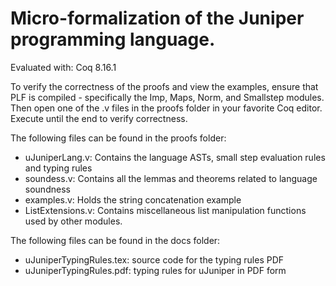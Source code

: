 # Micro-formalization of the Juniper programming language.

Evaluated with: Coq 8.16.1

To verify the correctness of the proofs and view the examples, ensure that PLF is compiled - specifically the Imp, Maps, Norm, and Smallstep modules. Then open one of the .v files in the proofs folder in your favorite Coq editor. Execute until the end to verify correctness.

The following files can be found in the proofs folder:

* uJuniperLang.v: Contains the language ASTs, small step evaluation rules and typing rules
* soundess.v: Contains all the lemmas and theorems related to language soundness
* examples.v: Holds the string concatenation example
* ListExtensions.v: Contains miscellaneous list manipulation functions used by other modules.

The following files can be found in the docs folder:

* uJuniperTypingRules.tex: source code for the typing rules PDF
* uJuniperTypingRules.pdf: typing rules for uJuniper in PDF form